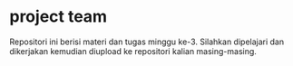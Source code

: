 # project team
Repositori ini berisi materi dan tugas minggu ke-3. Silahkan dipelajari dan dikerjakan kemudian diupload ke repositori kalian masing-masing. 

